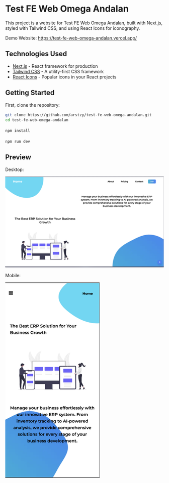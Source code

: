 # Test FE Web Omega Andalan

This project is a website for Test FE Web Omega Andalan, built with Next.js, styled with Tailwind CSS, and using React Icons for iconography.

Demo Website: https://test-fe-web-omega-andalan.vercel.app/

## Technologies Used

- [Next.js](https://nextjs.org/) - React framework for production
- [Tailwind CSS](https://tailwindcss.com/) - A utility-first CSS framework
- [React Icons](https://react-icons.github.io/react-icons/) - Popular icons in your React projects

## Getting Started

First, clone the repository:

```bash
git clone https://github.com/arstzy/test-fe-web-omega-andalan.git
cd test-fe-web-omega-andalan

npm install

npm run dev

```

## Preview

Desktop:
<p>
  <img src="/public/images/preview-desktop.png" alt='preview-dektop'>
</p>

Mobile:
<p>
  <img src="/public/images/preview-mobile.png" alt='preview-mobile' width="300" height="auto">
</p>
